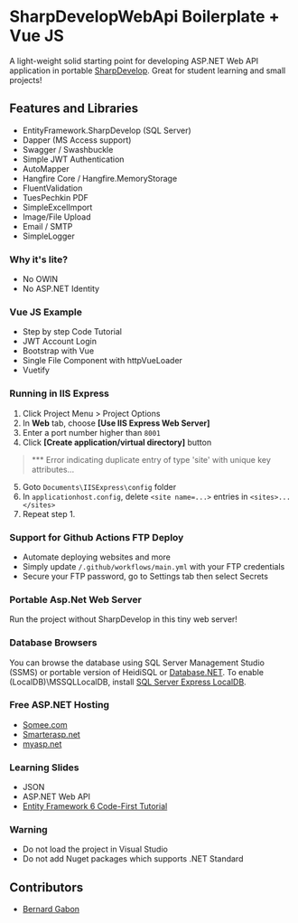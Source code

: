 
# SharpDevelopWebApi Boilerplate + Vue JS
A light-weight solid starting point for developing ASP.NET Web API application in portable [SharpDevelop](https://portable.info.pl/sharpdevelop-portable/). Great for student learning and small projects!

## Features and Libraries
 - EntityFramework.SharpDevelop (SQL Server)
 - Dapper (MS Access support)
 - Swagger / Swashbuckle
 - Simple JWT Authentication
 - AutoMapper 
 - Hangfire Core / Hangfire.MemoryStorage 
 - FluentValidation 
 - TuesPechkin PDF 
 - SimpleExcelImport
 - Image/File Upload
 - Email / SMTP 
 - SimpleLogger 

### Why it's lite?
 - No OWIN
 - No ASP.NET Identity

### Vue JS Example

 - Step by step Code Tutorial
 - JWT Account Login 
 - Bootstrap with Vue 
 - Single File Component with httpVueLoader
 - Vuetify

### Running in IIS Express
1. Click Project Menu > Project Options 
2. In **Web** tab, choose **[Use IIS Express Web Server]**
3. Enter a port number higher than `8001` 
4. Click **[Create application/virtual directory]** button 
> *** Error indicating duplicate entry of type 'site' with unique key attributes...
5. Goto `Documents\IISExpress\config` folder
6. In `applicationhost.config`, delete `<site name=...>` entries in `<sites>...</sites>` 
7. Repeat step 1.

### Support for Github Actions FTP Deploy
 - Automate deploying websites and more
 - Simply update `/.github/workflows/main.yml` with your FTP credentials 
 - Secure your FTP password, go to Settings tab then select Secrets

### Portable Asp.Net Web Server
Run the project without SharpDevelop in this tiny web server! 

### Database Browsers
You can browse the database using SQL Server Management Studio (SSMS) or portable version of HeidiSQL or [Database.NET](https://bit.ly/30tqqxU). To enable (LocalDB)\MSSQLLocalDB, install [SQL Server Express LocalDB](https://bit.ly/2Mlijj1).

### Free ASP.NET Hosting 

 - [Somee.com](https://somee.com/FreeAspNetHosting.aspx)
 - [Smarterasp.net](https://www.smarterasp.net/secured_signup?plantype=FREE)
 - [myasp.net](https://www.myasp.net/freeaspnethosting)

### Learning Slides

  - JSON 
  -  ASP.NET Web API 
 - [Entity Framework 6 Code-First Tutorial](https://bernardgabon.com/blog/entity-framework-tutorial/) 

### Warning

 - Do not load the project in Visual Studio
 - Do not add Nuget packages which supports .NET Standard

## Contributors

 - [Bernard Gabon](https://bernardgabon.com)
